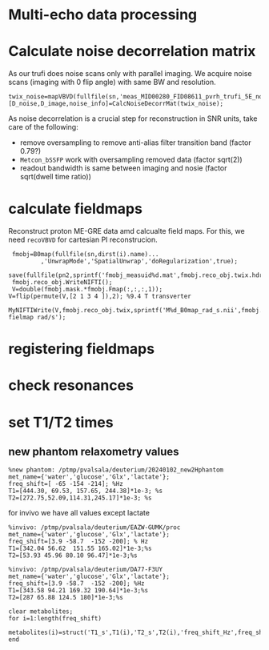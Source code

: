 # Multi-echo data processing

# Calculate noise decorrelation matrix
As our trufi does noise scans only with parallel imaging. We acquire noise scans (imaging with 0 flip angle) with same BW and resolution. 
```
twix_noise=mapVBVD(fullfile(sn,'meas_MID00280_FID08611_pvrh_trufi_5E_noise_12P5mm.dat'),'rmos');
[D_noise,D_image,noise_info]=CalcNoiseDecorrMat(twix_noise);
```
As noise decorrelation is a crucial step for reconstruction in SNR units, take care of the following:
- remove oversampling to remove anti-alias filter transition band (factor 0.79?)
- `Metcon_bSSFP` work with oversampling removed data (factor sqrt(2))
- readout bandwidth is same between imaging and nosie (factor sqrt(dwell time ratio))

# calculate fieldmaps

Reconstruct proton ME-GRE data amd calcualte field maps. For this, we need `recoVBVD` for cartesian PI reconstrucion. 

```
 fmobj=B0map(fullfile(sn,dirst(i).name)...
         ,'UnwrapMode','SpatialUnwrap','doRegularization',true);
 save(fullfile(pn2,sprintf('fmobj_measuid%d.mat',fmobj.reco_obj.twix.hdr.Config.MeasUID)),'fmobj');
 fmobj.reco_obj.WriteNIFTI();
 V=double(fmobj.mask.*fmobj.Fmap(:,:,:,1));
V=flip(permute(V,[2 1 3 4 ]),2); %9.4 T transverter
 MyNIFTIWrite(V,fmobj.reco_obj.twix,sprintf('M%d_B0map_rad_s.nii',fmobj.reco_obj.twix.hdr.Config.MeasUID),'1H fielmap rad/s');
```

# registering fieldmaps


# check resonances

# set T1/T2 times

## new phantom relaxometry values
```
%new phantom: /ptmp/pvalsala/deuterium/20240102_new2Hphantom
met_name={'water','glucose','Glx','lactate'};
freq_shift=[ -65 -154 -214]; %Hz
T1=[444.30, 69.53, 157.65, 244.38]*1e-3; %s
T2=[272.75,52.09,114.31,245.17]*1e-3; %s
```
for invivo we have all values except lactate

```
%invivo: /ptmp/pvalsala/deuterium/EAZW-GUMK/proc
met_name={'water','glucose','Glx','lactate'};
freq_shift=[3.9 -58.7  -152 -200]; % Hz
T1=[342.04 56.62  151.55 165.02]*1e-3;%s
T2=[53.93 45.96 80.10 96.47]*1e-3;%s
```
```
%invivo: /ptmp/pvalsala/deuterium/DA77-F3UY
met_name={'water','glucose','Glx','lactate'};
freq_shift=[3.9 -58.7  -152 -200]; %Hz
T1=[343.58 94.21 169.32 190.64]*1e-3;%s
T2=[287 65.88 124.5 180]*1e-3;%s
```

```
clear metabolites;
for i=1:length(freq_shift)
    metabolites(i)=struct('T1_s',T1(i),'T2_s',T2(i),'freq_shift_Hz',freq_shift(i),'name',met_name{i});
end
```

